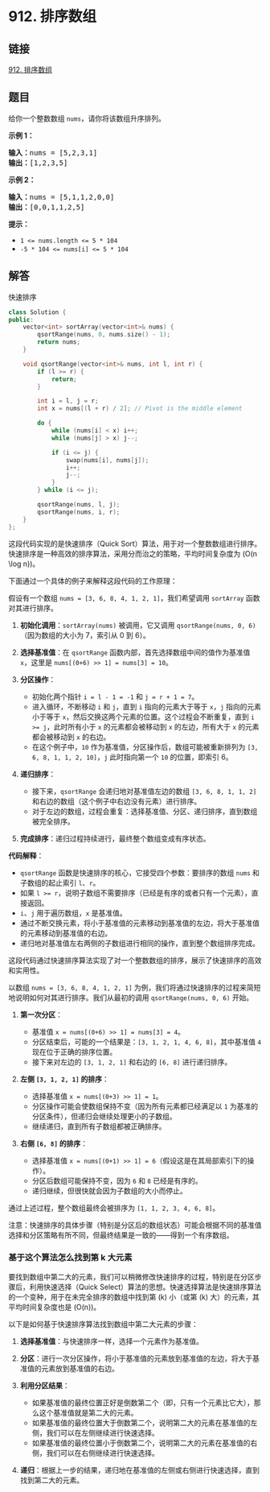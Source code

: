 # 912. 排序数组

## 链接

[912. 排序数组](https://leetcode.cn/problems/sort-an-array/)

## 题目

给你一个整数数组 `nums`，请你将该数组升序排列。

**示例 1：**

<pre><strong>输入：</strong>nums = [5,2,3,1]
<strong>输出：</strong>[1,2,3,5]
</pre>

**示例 2：**

<pre><strong>输入：</strong>nums = [5,1,1,2,0,0]
<strong>输出：</strong>[0,0,1,1,2,5]
</pre>

**提示：**

* `1 <= nums.length <= 5 * 104`
* `-5 * 104 <= nums[i] <= 5 * 104`

## 解答

快速排序

```cpp
class Solution {
public:
    vector<int> sortArray(vector<int>& nums) {
        qsortRange(nums, 0, nums.size() - 1);
        return nums;
    }

    void qsortRange(vector<int>& nums, int l, int r) {
        if (l >= r) {
            return;
        }

        int i = l, j = r;
        int x = nums[(l + r) / 2]; // Pivot is the middle element

        do {
            while (nums[i] < x) i++;
            while (nums[j] > x) j--;

            if (i <= j) {
                swap(nums[i], nums[j]);
                i++;
                j--;
            }
        } while (i <= j);

        qsortRange(nums, l, j);
        qsortRange(nums, i, r);
    }
};
```

这段代码实现的是快速排序（Quick Sort）算法，用于对一个整数数组进行排序。快速排序是一种高效的排序算法，采用分而治之的策略，平均时间复杂度为 \(O(n \log n)\)。

下面通过一个具体的例子来解释这段代码的工作原理：

假设有一个数组 `nums = [3, 6, 8, 4, 1, 2, 1]`，我们希望调用 `sortArray` 函数对其进行排序。

1. **初始化调用**：`sortArray(nums)` 被调用，它又调用 `qsortRange(nums, 0, 6)`（因为数组的大小为 7，索引从 0 到 6）。

2. **选择基准值**：在 `qsortRange` 函数内部，首先选择数组中间的值作为基准值 `x`，这里是 `nums[(0+6) >> 1] = nums[3] = 10`。

3. **分区操作**：
   * 初始化两个指针 `i = l - 1 = -1` 和 `j = r + 1 = 7`。
   * 进入循环，不断移动 `i` 和 `j`，直到 `i` 指向的元素大于等于 `x`，`j` 指向的元素小于等于 `x`，然后交换这两个元素的位置。这个过程会不断重复，直到 `i >= j`，此时所有小于 `x` 的元素都会被移动到 `x` 的左边，所有大于 `x` 的元素都会被移动到 `x` 的右边。
   * 在这个例子中，`10` 作为基准值，分区操作后，数组可能被重新排列为 `[3, 6, 8, 1, 1, 2, 10]`，`j` 此时指向第一个 `10` 的位置，即索引 6。

4. **递归排序**：
   * 接下来，`qsortRange` 会递归地对基准值左边的数组 `[3, 6, 8, 1, 1, 2]` 和右边的数组（这个例子中右边没有元素）进行排序。
   * 对于左边的数组，过程会重复：选择基准值、分区、递归排序，直到数组被完全排序。

5. **完成排序**：递归过程持续进行，最终整个数组变成有序状态。

**代码解释**：

* `qsortRange` 函数是快速排序的核心，它接受四个参数：要排序的数组 `nums` 和子数组的起止索引 `l`、`r`。
* 如果 `l >= r`，说明子数组不需要排序（已经是有序的或者只有一个元素），直接返回。
* `i`、`j` 用于遍历数组，`x` 是基准值。
* 通过不断交换元素，将小于基准值的元素移动到基准值的左边，将大于基准值的元素移动到基准值的右边。
* 递归地对基准值左右两侧的子数组进行相同的操作，直到整个数组排序完成。

这段代码通过快速排序算法实现了对一个整数数组的排序，展示了快速排序的高效和实用性。

以数组 `nums = [3, 6, 8, 4, 1, 2, 1]` 为例，我们将通过快速排序的过程来简短地说明如何对其进行排序。我们从最初的调用 `qsortRange(nums, 0, 6)` 开始。

1. **第一次分区**：
   * 基准值 `x = nums[(0+6) >> 1] = nums[3] = 4`。
   * 分区结束后，可能的一个结果是：`[3, 1, 2, 1, 4, 6, 8]`，其中基准值 `4` 现在位于正确的排序位置。
   * 接下来对左边的 `[3, 1, 2, 1]` 和右边的 `[6, 8]` 进行递归排序。

2. **左侧 `[3, 1, 2, 1]` 的排序**：
   * 选择基准值 `x = nums[(0+3) >> 1] = 1`。
   * 分区操作可能会使数组保持不变（因为所有元素都已经满足以 `1` 为基准的分区条件），但递归会继续处理更小的子数组。
   * 继续递归，直到所有子数组都被正确排序。

3. **右侧 `[6, 8]` 的排序**：
   * 选择基准值 `x = nums[(0+1) >> 1] = 6`（假设这是在其局部索引下的操作）。
   * 分区后数组可能保持不变，因为 `6` 和 `8` 已经是有序的。
   * 递归继续，但很快就会因为子数组的大小而停止。

通过上述过程，整个数组最终会被排序为 `[1, 1, 2, 3, 4, 6, 8]`。

注意：快速排序的具体步骤（特别是分区后的数组状态）可能会根据不同的基准值选择和分区策略有所不同，但最终结果是一致的——得到一个有序数组。

### 基于这个算法怎么找到第 k 大元素

要找到数组中第二大的元素，我们可以稍微修改快速排序的过程，特别是在分区步骤后，利用快速选择（Quick Select）算法的思想。快速选择算法是快速排序算法的一个变种，用于在未完全排序的数组中找到第 \(k\) 小（或第 \(k\) 大）的元素，其平均时间复杂度也是 \(O(n)\)。

以下是如何基于快速排序算法找到数组中第二大元素的步骤：

1. **选择基准值**：与快速排序一样，选择一个元素作为基准值。

2. **分区**：进行一次分区操作，将小于基准值的元素放到基准值的左边，将大于基准值的元素放到基准值的右边。

3. **利用分区结果**：
   * 如果基准值的最终位置正好是倒数第二个（即，只有一个元素比它大），那么这个基准值就是第二大的元素。
   * 如果基准值的最终位置大于倒数第二个，说明第二大的元素在基准值的左侧，我们可以在左侧继续进行快速选择。
   * 如果基准值的最终位置小于倒数第二个，说明第二大的元素在基准值的右侧，我们可以在右侧继续进行快速选择。

4. **递归**：根据上一步的结果，递归地在基准值的左侧或右侧进行快速选择，直到找到第二大的元素。
